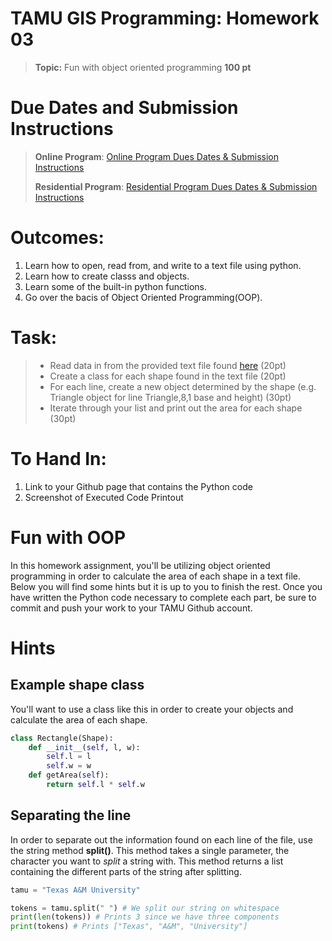 # TAMU GIS Programming: Homework 03
>
>**Topic:** Fun with object oriented programming 
>**100 pt**

# Due Dates and Submission Instructions
> **Online Program**: [Online Program Dues Dates & Submission Instructions](https://github.tamu.edu/TAMU-GEOG-676-GIS-Programming/Online/blob/master/submissions/03.md)
>
> **Residential Program**: [Residential Program Dues Dates & Submission Instructions](https://github.tamu.edu/TAMU-GEOG-676-GIS-Programming/Residential/blob/master/submissions/03.md)
>
# **Outcomes:**
1. Learn how to open, read from, and write to a text file using python. 
2. Learn how to create classs and objects.
3. Learn some of the built-in python functions.
4. Go over the bacis of Object Oriented Programming(OOP).


# **Task:**
<!-- > - Create the class structure for objects that includes custom overrides (Str, Len)
> - Read data from a file
> - Create an object for each row of the file
> - Add each object to a list
> - Loop through each object in the list
> - Make each object do something via calling a function on each object -->
> - Read data in from the provided text file found [here](https://github.tamu.edu/TAMU-GEOG-676-GIS-Programming/Code/blob/master/code/03/shapes.txt) (20pt)
> - Create a class for each shape found in the text file (20pt)
> - For each line, create a new object determined by the shape (e.g. Triangle object for line Triangle,8,1 base and height) (30pt)
> - Iterate through your list and print out the area for each shape (30pt)

# **To Hand In:**
1. Link to your Github page that contains the Python code
2. Screenshot of Executed Code Printout
>
# Fun with OOP
In this homework assignment, you'll be utilizing object oriented programming in order to calculate the area of each shape in a text file. Below you will find some hints but it is up to you to finish the rest. Once you have written the Python code necessary to complete each part, be sure to commit and push your work to your TAMU Github account.
>
# Hints
## Example shape class
You'll want to use a class like this in order to create your objects and calculate the area of each shape.
>
```python
class Rectangle(Shape):
    def __init__(self, l, w):
        self.l = l
        self.w = w
    def getArea(self):
        return self.l * self.w
```
>
## Separating the line
In order to separate out the information found on each line of the file, use the string method **split()**. This method takes a single parameter, the character you want to *split* a string with. This method returns a list containing the different parts of the string after splitting.
>
```python
tamu = "Texas A&M University"

tokens = tamu.split(" ") # We split our string on whitespace
print(len(tokens)) # Prints 3 since we have three components
print(tokens) # Prints ["Texas", "A&M", "University"]
```
>
